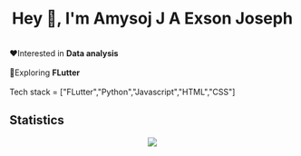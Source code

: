 <h1 align="center">Hey 👋, I'm Amysoj J A Exson Joseph</h1>
<br>
❤️Interested in <b>Data analysis</b><br><br>
🔎Exploring <b>FLutter</b><br><br>
Tech stack = ["FLutter","Python","Javascript","HTML","CSS"]
<br>
<h2>Statistics</h2>
<p align="center">
  <img src="https://github-readme-stats.vercel.app/api/top-langs/?username=exson6969&layout=compact"/>
</p>
